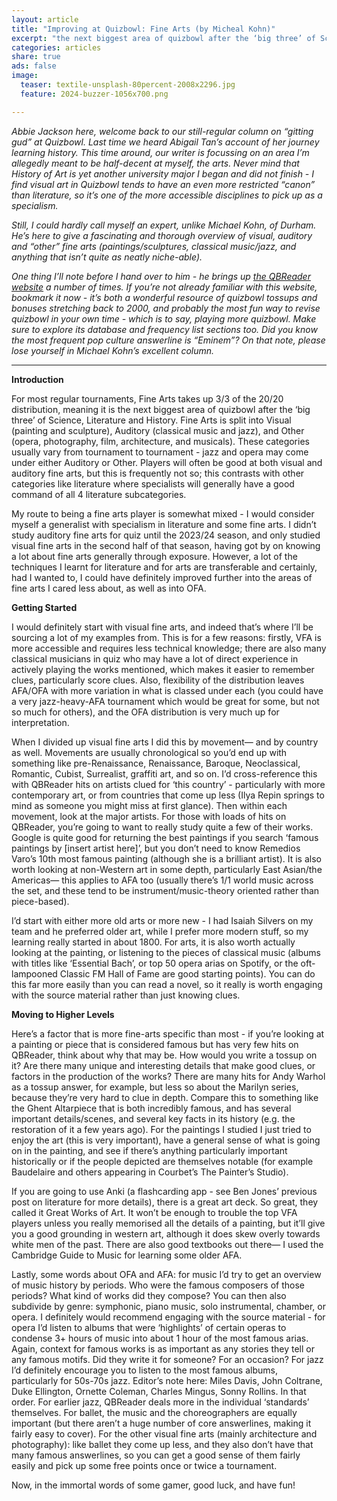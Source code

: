 ```yaml
---
layout: article
title: "Improving at Quizbowl: Fine Arts (by Micheal Kohn)"
excerpt: "the next biggest area of quizbowl after the ‘big three’ of Science, Literature and History"
categories: articles
share: true
ads: false
image:
  teaser: textile-unsplash-80percent-2008x2296.jpg
  feature: 2024-buzzer-1056x700.png

---
```



*Abbie Jackson here, welcome back to our still-regular column on “gitting gud” at Quizbowl. Last time we heard Abigail Tan’s account of her journey learning history. This time around, our writer is focussing on an area I’m allegedly meant to be half-decent at myself, the arts. Never mind that History of Art is yet another university major I began and did not finish - I find visual art in Quizbowl tends to have an even more restricted “canon” than literature, so it’s one of the more accessible disciplines to pick up as a specialism.*

*Still, I could hardly call myself an expert, unlike Michael Kohn, of Durham. He’s here to give a fascinating and thorough overview of visual, auditory and “other” fine arts (paintings/sculptures, classical music/jazz, and anything that isn’t quite as neatly niche-able).*

*One thing I’ll note before I hand over to him - he brings up [the QBReader website](https://www.qbreader.org/) a number of times. If you’re not already familiar with this website, bookmark it now - it’s both a wonderful resource of quizbowl tossups and bonuses stretching back to 2000, and probably the most fun way to revise quizbowl in your own time - which is to say, playing more quizbowl. Make sure to explore its database and frequency list sections too. Did you know the most frequent pop culture answerline is “Eminem”? On that note, please lose yourself in Michael Kohn’s excellent column.*

****

**Introduction**

For most regular tournaments, Fine Arts takes up 3/3 of the 20/20 distribution, meaning it is the next biggest area of quizbowl after the ‘big three’ of Science, Literature and History. Fine Arts is split into Visual (painting and sculpture), Auditory (classical music and jazz), and Other (opera, photography, film, architecture, and musicals). These categories usually vary from tournament to tournament - jazz and opera may come under either Auditory or Other. Players will often be good at both visual and auditory fine arts, but this is frequently not so; this contrasts with other categories like literature where specialists will generally have a good command of all 4 literature subcategories.

My route to being a fine arts player is somewhat mixed - I would consider myself a generalist with specialism in literature and some fine arts. I didn’t study auditory fine arts for quiz until the 2023/24 season, and only studied visual fine arts in the second half of that season, having got by on knowing a lot about fine arts generally through exposure. However, a lot of the techniques I learnt for literature and for arts are transferable and certainly, had I wanted to, I could have definitely improved further into the areas of fine arts I cared less about, as well as into OFA.

**Getting Started**

I would definitely start with visual fine arts, and indeed that’s where I’ll be sourcing a lot of my examples from. This is for a few reasons: firstly, VFA is more accessible and requires less technical knowledge; there are also many classical musicians in quiz who may have a lot of direct experience in actively playing the works mentioned, which makes it easier to remember clues, particularly score clues. Also, flexibility of the distribution leaves AFA/OFA with more variation in what is classed under each (you could have a very jazz-heavy-AFA tournament which would be great for some, but not so much for others), and the OFA distribution is very much up for interpretation.

When I divided up visual fine arts I did this by movement— and by country as well. Movements are usually chronological so you’d end up with something like pre-Renaissance, Renaissance, Baroque, Neoclassical, Romantic, Cubist, Surrealist, graffiti art, and so on. I’d cross-reference this with QBReader hits on artists clued for ‘this country’ - particularly with more contemporary art, or from countries that come up less (Ilya Repin springs to mind as someone you might miss at first glance). Then within each movement, look at the major artists. For those with loads of hits on QBReader, you’re going to want to really study quite a few of their works. Google is quite good for returning the best paintings if you search ‘famous paintings by [insert artist here]’, but you don’t need to know Remedios Varo’s 10th most famous painting (although she is a brilliant artist). It is also worth looking at non-Western art in some depth, particularly East Asian/the Americas— this applies to AFA too (usually there’s 1/1 world music across the set, and these tend to be instrument/music-theory oriented rather than piece-based).

I’d start with either more old arts or more new - I had Isaiah Silvers on my team and he preferred older art, while I prefer more modern stuff, so my learning really started in about 1800. For arts, it is also worth actually looking at the painting, or listening to the pieces of classical music (albums with titles like ‘Essential Bach’, or top 50 opera arias on Spotify, or the oft-lampooned Classic FM Hall of Fame are good starting points). You can do this far more easily than you can read a novel, so it really is worth engaging with the source material rather than just knowing clues.

**Moving to Higher Levels**

Here’s a factor that is more fine-arts specific than most - if you’re looking at a painting or piece that is considered famous but has very few hits on QBReader, think about why that may be. How would you write a tossup on it? Are there many unique and interesting details that make good clues, or factors in the production of the works? There are many hits for Andy Warhol as a tossup answer, for example, but less so about the Marilyn series, because they’re very hard to clue in depth. Compare this to something like the Ghent Altarpiece that is both incredibly famous, and has several important details/scenes, and several key facts in its history (e.g. the restoration of it a few years ago). For the paintings I studied I just tried to enjoy the art (this is very important), have a general sense of what is going on in the painting, and see if there’s anything particularly important historically or if the people depicted are themselves notable (for example Baudelaire and others appearing in Courbet’s The Painter’s Studio).

If you are going to use Anki (a flashcarding app - see Ben Jones’ previous post on literature for more details), there is a great art deck. So great, they called it Great Works of Art. It won’t be enough to trouble the top VFA players unless you really memorised all the details of a painting, but it’ll give you a good grounding in western art, although it does skew overly towards white men of the past. There are also good textbooks out there— I used the Cambridge Guide to Music for learning some older AFA.

Lastly, some words about OFA and AFA: for music I’d try to get an overview of music history by periods. Who were the famous composers of those periods? What kind of works did they compose? You can then also subdivide by genre: symphonic, piano music, solo instrumental, chamber, or opera. I definitely would recommend engaging with the source material - for opera I’d listen to albums that were ‘highlights’ of certain operas to condense 3+ hours of music into about 1 hour of the most famous arias. Again, context for famous works is as important as any stories they tell or any famous motifs. Did they write it for someone? For an occasion? For jazz I’d definitely encourage you to listen to the most famous albums, particularly for 50s-70s jazz. Editor’s note here: Miles Davis, John Coltrane, Duke Ellington, Ornette Coleman, Charles Mingus, Sonny Rollins. In that order. For earlier jazz, QBReader deals more in the individual ‘standards’ themselves. For ballet, the music and the choreographers are equally important (but there aren’t a huge number of core answerlines, making it fairly easy to cover). For the other visual fine arts (mainly architecture and photography): like ballet they come up less, and they also don’t have that many famous answerlines, so you can get a good sense of them fairly easily and pick up some free points once or twice a tournament.

Now, in the immortal words of some gamer, good luck, and have fun!

